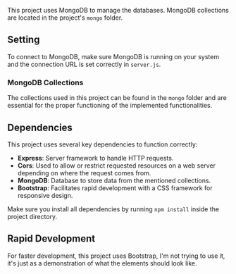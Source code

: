 This project uses MongoDB to manage the databases. MongoDB collections are located in the project's `mongo` folder.

## Setting

To connect to MongoDB, make sure MongoDB is running on your system and the connection URL is set correctly in `server.js`.

### MongoDB Collections

The collections used in this project can be found in the `mongo` folder and are essential for the proper functioning of the implemented functionalities.

## Dependencies

This project uses several key dependencies to function correctly:

- **Express**: Server framework to handle HTTP requests.
- **Cors**: Used to allow or restrict requested resources on a web server depending on where the request comes from.
- **MongoDB**: Database to store data from the mentioned collections.
- **Bootstrap**: Facilitates rapid development with a CSS framework for responsive design.

Make sure you install all dependencies by running `npm install` inside the project directory.

## Rapid Development

For faster development, this project uses Bootstrap, I'm not trying to use it, it's just as a demonstration of what the elements should look like.